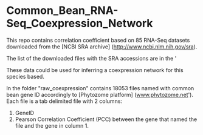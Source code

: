 # Common_Bean_RNA-Seq_Coexpression_Network

This repo contains correlation coefficient based on 85 RNA-Seq datasets downloaded from the [NCBI SRA archive] (http://www.ncbi.nlm.nih.gov/sra).

The list of the downloaded files with the SRA accessions are in the '

These data could be used for inferring a coexpression network for this species based.

In the folder "raw_coexpression" contains 18053 files named with common bean gene ID accordingly to [Phytozome platform] (www.phytozome.net'). Each file is a tab delimited file with 2 columns:

1. GeneID
2. Pearson Correlation Coefficient (PCC) between the gene that named the file and the gene in column 1.

